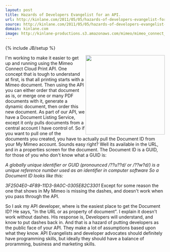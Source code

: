 ```yaml
---
layout: post
title: Hazards of Developers Evangelist for an API.
url: http://kinlane.com/2011/05/05/hazards-of-developers-evangelist-for-an-api/
source: http://kinlane.com/2011/05/05/hazards-of-developers-evangelist-for-an-api/
domain: kinlane.com
image: http://kinlane-productions.s3.amazonaws.com/mimeo/mimeo_connect_logo.jpg
---
```

{% include JB/setup %}

<p>
     <img class="c1" src="http://kinlane-productions.s3.amazonaws.com/mimeo/mimeo_connect_logo.jpg" alt="" width="250" align="right" />I'm working to make it easier to get up and running using the Mimeo Connect Cloud Print API. One concept that is tough to understand at first, is that all printing starts with a Mimeo document. Then using the API you can either order that document as is, or merge one or many PDF documents with it, generate a dynamic document, then order this new document. As part of our API, we have a Document Listing Service, except it only pulls documents from a central account I have control of. So if you want to pull one of the documents you created, you have to actually pull the Document ID from your My Mimeo account. Sounds easy right? Well its available in the URL, and in a properties screen for the document. The Document ID is a GUID, for those of you who don't know what a GUID is:
</p>
<p class="c2">
     <em>A globally unique identifier or GUID (pronounced /??u??d/ or /??w?d/) is a unique reference number used as an identifier in computer software</em> <em>So a Document ID looks like this:</em>
</p>
<p class="c2">
     <em>3F2504E0-4F89-11D3-9A0C-0305E82C3301</em> Except for some reason the one that shows in My Mimeo is missing the dashes, and doesn't work when you pass through the API.
</p>
<p>
     So I ask my API developer, where is the easiest place to get the Document ID? He says, "In the URL or as property of document". I explain it doesn't work without dashes. His response is, Developers will understand, and know to put dashes back in. And that is a hazard of putting developers as the public face of your API. They make a lot of assumptions based upon what they know. API Evangelists and developer advocates should definitely have programming skills, but ideally they should have a balance of proramming, business and marketing skills.
</p>